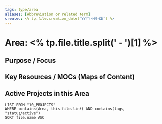 ```yaml
---
tags: type/area
aliases: [Abbreviation or related term]
created: <% tp.file.creation_date("YYYY-MM-DD") %>
---
```

# Area: <% tp.file.title.split(' - ')[1] %>

## Purpose / Focus



## Key Resources / MOCs (Maps of Content)



## Active Projects in this Area

```dataview
LIST FROM "10_PROJECTS"
WHERE contains(Area, this.file.link) AND contains(tags, "status/active")
SORT file.name ASC